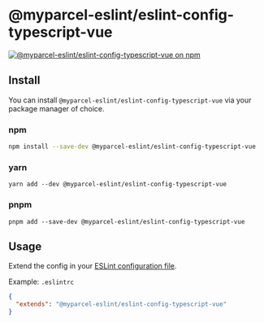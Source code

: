 # @myparcel-eslint/eslint-config-typescript-vue

[![@myparcel-eslint/eslint-config-typescript-vue on npm](https://img.shields.io/npm/v/@myparcel-eslint/eslint-config-typescript-vue?style=for-the-badge)](https://npmjs.com/package/@myparcel-eslint/eslint-config-typescript-vue)

## Install

You can install `@myparcel-eslint/eslint-config-typescript-vue` via your package manager of choice.

### npm

```bash
npm install --save-dev @myparcel-eslint/eslint-config-typescript-vue
```

### yarn

```shell
yarn add --dev @myparcel-eslint/eslint-config-typescript-vue
```

### pnpm

```shell
pnpm add --save-dev @myparcel-eslint/eslint-config-typescript-vue
```

## Usage

Extend the config in your [ESLint configuration file].

Example: `.eslintrc`

```json
{
  "extends": "@myparcel-eslint/eslint-config-typescript-vue"
}
```

[ESLint configuration file]: https://eslint.org/docs/user-guide/configuring
